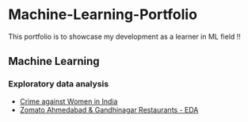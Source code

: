 # Machine-Learning-Portfolio

This portfolio is to showcase my development as a learner in ML field !!

## Machine Learning

### Exploratory data analysis

* [Crime against Women in India](https://github.com/memr5/Machine-Learning-Portfolio/tree/master/Machine%20Learning/EDA/Crime%20Against%20Women%20in%20India)
* [Zomato Ahmedabad & Gandhinagar Restaurants - EDA](https://github.com/memr5/Machine-Learning-Portfolio/tree/master/Machine%20Learning/EDA/Zomato%20Ahmedabad%20%26%20Gandhinagar%20Restaurants)
